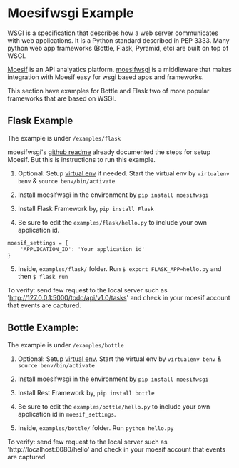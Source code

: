 # Moesifwsgi Example

[WSGI](https://wsgi.readthedocs.io/en/latest/) is a specification that describes
how a web server communicates with web applications. It is a Python standard
described in PEP 3333. Many python web app frameworks (Bottle, Flask, Pyramid, etc)
are built on top of WSGI.

[Moesif](https://www.moesif.com) is an API analyatics platform. [moesifwsgi](https://github.com/Moesif/moesifwsgi)
is a middleware that makes integration with Moesif easy for wsgi based apps and frameworks.

This section have examples for Bottle and Flask two of more popular frameworks
that are based on WSGI.

## Flask Example

The example is under `/examples/flask`

moesifwsgi's [github readme](https://github.com/Moesif/moesifwsgi) already documented
the steps for setup Moesif. But this is instructions to run this example.

1. Optional: Setup [virtual env](https://virtualenv.pypa.io/en/stable/) if needed.
Start the virtual env by `virtualenv benv` & `source benv/bin/activate`

2. Install moesifwsgi in the environment by `pip install moesifwsgi`

3. Install Flask Framework by, `pip install Flask`

4. Be sure to edit the `examples/flask/hello.py` to include your own application id.

```
moesif_settings = {
    'APPLICATION_ID': 'Your application id'
}
```

5. Inside, `examples/flask/` folder. Run `$ export FLASK_APP=hello.py` and then `$ flask run`

To verify: send few request to the local server such as 'http://127.0.0.1:5000/todo/api/v1.0/tasks' and
check in your moesif account that events are captured.


## Bottle Example:

The example is under `/examples/bottle`

1. Optional: Setup [virtual env](https://virtualenv.pypa.io/en/stable/).
Start the virtual env by `virtualenv benv` & `source benv/bin/activate`

2. Install moesifwsgi in the environment by `pip install moesifwsgi`

3. Install Rest Framework by, `pip install bottle`

4. Be sure to edit the `examples/bottle/hello.py` to include your own application id in `moesif_settings`.

5. Inside, `examples/bottle/` folder. Run `python hello.py`

To verify: send few request to the local server such as 'http://localhost:6080/hello' and
check in your moesif account that events are captured.
